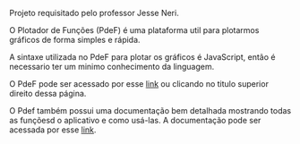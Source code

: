 Projeto requisitado pelo professor Jesse Neri.

O Plotador de Funções (PdeF) é uma plataforma util para plotarmos gráficos de forma simples e rápida.

A sintaxe utilizada no PdeF para plotar os gráficos é JavaScript, então é necessario ter um minimo conhecimento da linguagem.

O PdeF pode ser acessado por esse [link](https://nan-nan-sempai.github.io/PdeF/app/) ou clicando no titulo superior direito dessa página.

O Pdef também possui uma documentação bem detalhada mostrando todas as funçõesd o aplicativo e como usá-las. A documentação pode ser acessada por esse [link](https://nan-nan-sempai.github.io/PdeF/doc/). 
